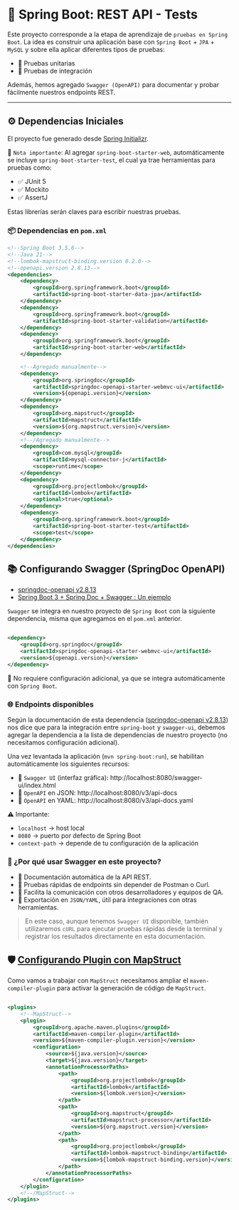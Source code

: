 # 🌱 Spring Boot: REST API - Tests

Este proyecto corresponde a la etapa de aprendizaje de `pruebas en Spring Boot`. La idea es construir una aplicación
base con `Spring Boot` + `JPA` + `MySQL` y sobre ella aplicar diferentes tipos de pruebas:

- 🧪 Pruebas unitarias
- 🔗 Pruebas de integración

Además, hemos agregado `Swagger (OpenAPI)` para documentar y probar fácilmente nuestros endpoints REST.

---

## ⚙️ Dependencias Iniciales

El proyecto fue generado desde
[Spring Initializr](https://start.spring.io/#!type=maven-project&language=java&platformVersion=3.5.6&packaging=jar&jvmVersion=21&groupId=dev.magadiflo&artifactId=spring-rest-api&name=spring-rest-api&description=Demo%20project%20for%20Spring%20Boot&packageName=dev.magadiflo.app&dependencies=web,data-jpa,lombok,mysql,validation).

📌 `Nota importante`: Al agregar `spring-boot-starter-web`, automáticamente se incluye `spring-boot-starter-test`,
el cual ya trae herramientas para pruebas como:

- ✅ JUnit 5
- ✅ Mockito
- ✅ AssertJ

Estas librerías serán claves para escribir nuestras pruebas.

### 📦 Dependencias en `pom.xml`

````xml
<!--Spring Boot 3.5.6-->
<!--Java 21-->
<!--lombok-mapstruct-binding.version 0.2.0-->
<!--openapi.version 2.8.13-->
<dependencies>
    <dependency>
        <groupId>org.springframework.boot</groupId>
        <artifactId>spring-boot-starter-data-jpa</artifactId>
    </dependency>
    <dependency>
        <groupId>org.springframework.boot</groupId>
        <artifactId>spring-boot-starter-validation</artifactId>
    </dependency>
    <dependency>
        <groupId>org.springframework.boot</groupId>
        <artifactId>spring-boot-starter-web</artifactId>
    </dependency>

    <!--Agregado manualmente-->
    <dependency>
        <groupId>org.springdoc</groupId>
        <artifactId>springdoc-openapi-starter-webmvc-ui</artifactId>
        <version>${openapi.version}</version>
    </dependency>
    <dependency>
        <groupId>org.mapstruct</groupId>
        <artifactId>mapstruct</artifactId>
        <version>${org.mapstruct.version}</version>
    </dependency>
    <!--/Agregado manualmente-->
    <dependency>
        <groupId>com.mysql</groupId>
        <artifactId>mysql-connector-j</artifactId>
        <scope>runtime</scope>
    </dependency>
    <dependency>
        <groupId>org.projectlombok</groupId>
        <artifactId>lombok</artifactId>
        <optional>true</optional>
    </dependency>
    <dependency>
        <groupId>org.springframework.boot</groupId>
        <artifactId>spring-boot-starter-test</artifactId>
        <scope>test</scope>
    </dependency>
</dependencies>
````

## 📚 Configurando Swagger (SpringDoc OpenAPI)

- [springdoc-openapi v2.8.13](https://springdoc.org/)
- [Spring Boot 3 + Spring Doc + Swagger : Un ejemplo](https://sacavix.com/2023/03/spring-boot-3-spring-doc-swagger-un-ejemplo/)

`Swagger` se integra en nuestro proyecto de `Spring Boot` con la siguiente dependencia, misma que agregamos en el
`pom.xml` anterior.

````xml

<dependency>
    <groupId>org.springdoc</groupId>
    <artifactId>springdoc-openapi-starter-webmvc-ui</artifactId>
    <version>${openapi.version}</version>
</dependency>
````

📌 No requiere configuración adicional, ya que se integra automáticamente con `Spring Boot`.

### 🌐 Endpoints disponibles

Según la documentación de esta dependencia ([springdoc-openapi v2.8.13](https://springdoc.org/)) nos dice que para la
integración entre `spring-boot` y `swagger-ui`, debemos agregar la dependencia a la lista de dependencias de
nuestro proyecto (no necesitamos configuración adicional).

Una vez levantada la aplicación (`mvn spring-boot:run`), se habilitan automáticamente los siguientes recursos:

- 📖 `Swagger UI` (interfaz gráfica): http://localhost:8080/swagger-ui/index.html
- 📄 `OpenAPI` en JSON: http://localhost:8080/v3/api-docs
- 📄 `OpenAPI` en YAML: http://localhost:8080/v3/api-docs.yaml

⚠️ Importante:

- `localhost` → host local
- `8080` → puerto por defecto de Spring Boot
- `context-path` → depende de tu configuración de la aplicación

### 🎯 ¿Por qué usar Swagger en este proyecto?

- 📌 Documentación automática de la API REST.
- 📌 Pruebas rápidas de endpoints sin depender de Postman o Curl.
- 📌 Facilita la comunicación con otros desarrolladores y equipos de QA.
- 📌 Exportación en `JSON/YAML`, útil para integraciones con otras herramientas.

> En este caso, aunque tenemos `Swagger UI` disponible, también utilizaremos `cURL` para ejecutar pruebas rápidas desde
> la terminal y registrar los resultados directamente en esta documentación.

## 🛡️ [Configurando Plugin con MapStruct](https://github.com/magadiflo/webflux-r2dbc-crud/blob/main/README.md)

Como vamos a trabajar con `MapStruct` necesitamos ampliar el `maven-compiler-plugin` para activar la generación de
código de `MapStruct`.

````xml

<plugins>
    <!--MapStruct-->
    <plugin>
        <groupId>org.apache.maven.plugins</groupId>
        <artifactId>maven-compiler-plugin</artifactId>
        <version>${maven-compiler-plugin.version}</version>
        <configuration>
            <source>${java.version}</source>
            <target>${java.version}</target>
            <annotationProcessorPaths>
                <path>
                    <groupId>org.projectlombok</groupId>
                    <artifactId>lombok</artifactId>
                    <version>${lombok.version}</version>
                </path>
                <path>
                    <groupId>org.mapstruct</groupId>
                    <artifactId>mapstruct-processor</artifactId>
                    <version>${org.mapstruct.version}</version>
                </path>
                <path>
                    <groupId>org.projectlombok</groupId>
                    <artifactId>lombok-mapstruct-binding</artifactId>
                    <version>${lombok-mapstruct-binding.version}</version>
                </path>
            </annotationProcessorPaths>
        </configuration>
    </plugin>
    <!--/MapStruct-->
</plugins>
````
